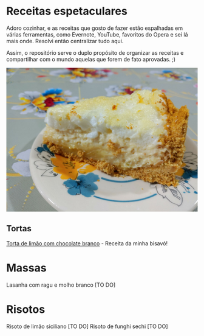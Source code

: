 # Receitas espetaculares

Adoro cozinhar, e as receitas que gosto de fazer estão espalhadas em várias ferramentas, como Evernote, YouTube, favoritos do Opera e sei lá mais onde. Resolvi então centralizar tudo aqui.

Assim, o repositório serve o duplo propósito de organizar as receitas e compartilhar com o mundo aquelas que forem de fato aprovadas. ;)

![Fatia da torta de limão montada](/tortas/torta-limao-chocolate-branco/img/fatia.jpg)

## Tortas

[Torta de limão com chocolate branco](/tortas/torta-limao-chocolate-branco/index.md) - Receita da minha bisavó!

# Massas

Lasanha com ragu e molho branco [TO DO]

# Risotos

Risoto de limão siciliano [TO DO]
Risoto de funghi sechi [TO DO]
